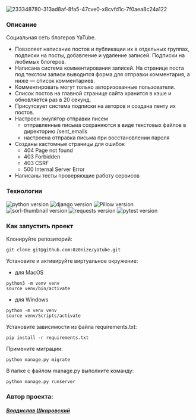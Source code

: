 ![233348780-313ad8af-8fa5-47cve0-x8cvfd1c-7f0aea8c24a122](https://user-images.githubusercontent.com/112638163/234638661-8310f7ed-24ae-44af-aef4-69b517aec740.png)

### Описание
Социальная сеть блогеров YaTube. 
* Повзоляет написание постов и публикации их в отдельных группах, подписки на посты, добавление и удаление записей. Подписки на любимых блогеров.
* Написана система комментирования записей. На странице поста под текстом записи выводится форма для отправки комментария, а ниже — список комментариев. 
* Комментировать могут только авторизованные пользователи. 
* Список постов на главной странице сайта хранится в кэше и обновляется раз в 20 секунд.
* Присутсвует система подписки на авторов и создана ленту их постов.
* Настроен эмулятор отправки писем
    - отправленные письма сохраняются в виде текстовых файлов в директорию /sent_emails
    - настроена отправка письма при восстановлении пароля
* Созданы кастомные страницы для ошибок
    - 404 Page not found
    - 403 Forbidden
    - 403 CSRF
    - 500 Internal Server Error
* Написаны тесты проверяющие работу сервисов


### Технологии
![python version](https://img.shields.io/badge/Python-3.9.10-yellowgreen?logo=python)
![django version](https://img.shields.io/badge/Django-3.2.16-yellowgreen?logo=django)
![Pillow version](https://img.shields.io/badge/Pillow-8.3.1-yellowgreen?logo=pillow)
![sorl-thumbnail version](https://img.shields.io/badge/sorl_thumbnail-12.7.0-yellowgreen?logo=sorl-thumbnail)
![requests version](https://img.shields.io/badge/requests-2.26.0-yellowgreen)
![pytest version](https://img.shields.io/badge/pytest-6.2.4-yellowgreen?logo=pytest)

### Как запустить проект

Клонируйте репозиторий:
```
git clone git@github.com:0z0nize/yatube.git
```

Установите и активируйте виртуальное окружение:
- для MacOS
```
python3 -m venv venv
source venv/bin/activate
```
- для Windows
```
python -m venv venv
source venv/Scripts/activate
```
Установите зависимости из файла requirements.txt:
```
pip install -r requirements.txt
```
Примените миграции:
```
python manage.py migrate
```
В папке с файлом manage.py выполните команду:
```
python manage.py runserver
```

### Автор проекта:
#### [_Владислав Шкаровский_](https://github.com/0z0nize)
